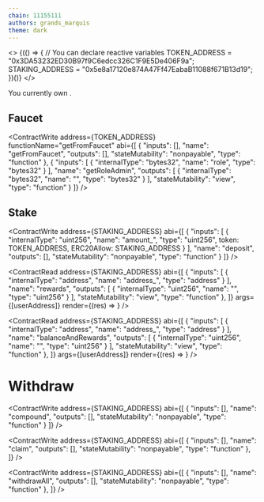 ```yaml
---
chain: 11155111
authors: grands_marquis
theme: dark
---
```


<>
  {(() => {
    // You can declare reactive variables
    TOKEN_ADDRESS = "0x3DA53232ED30B97f9C6edcc326C1F9E5De406F9a";
    STAKING_ADDRESS = "0x5e8a17120e874A47Ff47EabaB11088f671B13d19";
  })()}
</>

You currently own <TokenBalance token={TOKEN_ADDRESS} address={userAddress}
/>.

## Faucet

<ContractWrite address={TOKEN_ADDRESS} functionName="getFromFaucet" abi={[
   {
      "inputs": [],
      "name": "getFromFaucet",
      "outputs": [],
      "stateMutability": "nonpayable",
      "type": "function"
    },
    {
      "inputs": [
        {
          "internalType": "bytes32",
          "name": "role",
          "type": "bytes32"
        }
      ],
      "name": "getRoleAdmin",
      "outputs": [
        {
          "internalType": "bytes32",
          "name": "",
          "type": "bytes32"
        }
      ],
      "stateMutability": "view",
      "type": "function"
    }
]}
/>

## Stake

<ContractWrite address={STAKING_ADDRESS} abi={[
   {
      "inputs": [
        {
          "internalType": "uint256",
          "name": "amount_",
          "type": "uint256",
          token: TOKEN_ADDRESS,
          ERC20Allow: STAKING_ADDRESS
        }
      ],
      "name": "deposit",
      "outputs": [],
      "stateMutability": "nonpayable",
      "type": "function"
    }
]}  />


<ContractRead address={STAKING_ADDRESS} abi={[
   {
      "inputs": [
        {
          "internalType": "address",
          "name": "address_",
          "type": "address"
        }
      ],
      "name": "rewards",
      "outputs": [
        {
          "internalType": "uint256",
          "name": "",
          "type": "uint256"
        }
      ],
      "stateMutability": "view",
      "type": "function"
    },
]}  args={[userAddress]}
  render={(res) => <TokenAmount token={TOKEN_ADDRESS} amount={res} />}
 />

 <ContractRead address={STAKING_ADDRESS} abi={[
   {
      "inputs": [
        {
          "internalType": "address",
          "name": "address_",
          "type": "address"
        }
      ],
      "name": "balanceAndRewards",
      "outputs": [
        {
          "internalType": "uint256",
          "name": "",
          "type": "uint256"
        }
      ],
      "stateMutability": "view",
      "type": "function"
    },
]}  args={[userAddress]}
  render={(res) => <TokenAmount token={TOKEN_ADDRESS} amount={res} />}
 />

 # Withdraw

 <ContractWrite
 address={STAKING_ADDRESS}
 abi={[
      {
      "inputs": [],
      "name": "compound",
      "outputs": [],
      "stateMutability": "nonpayable",
      "type": "function"
    }
 ]} />

 <ContractWrite
 address={STAKING_ADDRESS}
 abi={[
         {
      "inputs": [],
      "name": "claim",
      "outputs": [],
      "stateMutability": "nonpayable",
      "type": "function"
    },
 ]} />

  <ContractWrite
 address={STAKING_ADDRESS}
 abi={[
         {
      "inputs": [],
      "name": "withdrawAll",
      "outputs": [],
      "stateMutability": "nonpayable",
      "type": "function"
    },
 ]} />

